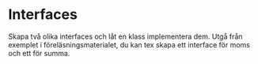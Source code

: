# Interfaces

Skapa två olika interfaces och låt en klass implementera dem.
Utgå från exemplet i föreläsningsmaterialet, du kan tex skapa ett interface för moms och ett för summa. 
